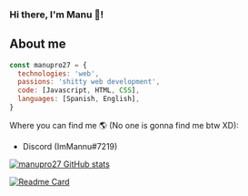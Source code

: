 ### Hi there, I'm Manu 👋!

## About me
```js
const manupro27 = {
  technologies: 'web',
  passions: 'shitty web development',
  code: [Javascript, HTML, CSS],
  languages: [Spanish, English],
}
```

Where you can find me 🌎 (No one is gonna find me btw XD):
 - Discord (ImMannu#7219)

[![manupro27 GitHub stats](https://github-readme-stats.vercel.app/api?username=manupro27&show_icons=true&theme=merko&count_private=true)]()

[![Readme Card](https://github-readme-stats.vercel.app/api/pin/?username=manupro27&repo=manupro27)]()
